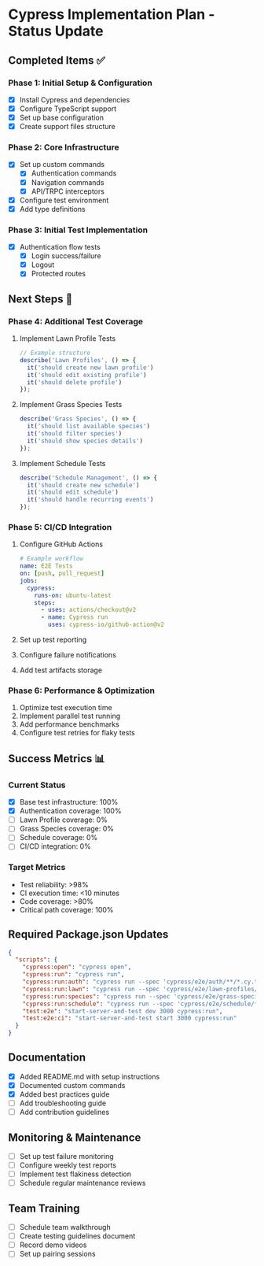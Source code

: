 # Cypress Implementation Plan - Status Update

## Completed Items ✅

### Phase 1: Initial Setup & Configuration
- [x] Install Cypress and dependencies
- [x] Configure TypeScript support
- [x] Set up base configuration
- [x] Create support files structure

### Phase 2: Core Infrastructure
- [x] Set up custom commands
  - [x] Authentication commands
  - [x] Navigation commands
  - [x] API/TRPC interceptors
- [x] Configure test environment
- [x] Add type definitions

### Phase 3: Initial Test Implementation
- [x] Authentication flow tests
  - [x] Login success/failure
  - [x] Logout
  - [x] Protected routes

## Next Steps 🚀

### Phase 4: Additional Test Coverage
1. Implement Lawn Profile Tests
   ```typescript
   // Example structure
   describe('Lawn Profiles', () => {
     it('should create new lawn profile')
     it('should edit existing profile')
     it('should delete profile')
   });
   ```

2. Implement Grass Species Tests
   ```typescript
   describe('Grass Species', () => {
     it('should list available species')
     it('should filter species')
     it('should show species details')
   });
   ```

3. Implement Schedule Tests
   ```typescript
   describe('Schedule Management', () => {
     it('should create new schedule')
     it('should edit schedule')
     it('should handle recurring events')
   });
   ```

### Phase 5: CI/CD Integration
1. Configure GitHub Actions
   ```yaml
   # Example workflow
   name: E2E Tests
   on: [push, pull_request]
   jobs:
     cypress:
       runs-on: ubuntu-latest
       steps:
         - uses: actions/checkout@v2
         - name: Cypress run
           uses: cypress-io/github-action@v2
   ```

2. Set up test reporting
3. Configure failure notifications
4. Add test artifacts storage

### Phase 6: Performance & Optimization
1. Optimize test execution time
2. Implement parallel test running
3. Add performance benchmarks
4. Configure test retries for flaky tests

## Success Metrics 📊

### Current Status
- [x] Base test infrastructure: 100%
- [x] Authentication coverage: 100%
- [ ] Lawn Profile coverage: 0%
- [ ] Grass Species coverage: 0%
- [ ] Schedule coverage: 0%
- [ ] CI/CD integration: 0%

### Target Metrics
- Test reliability: >98%
- CI execution time: <10 minutes
- Code coverage: >80%
- Critical path coverage: 100%

## Required Package.json Updates

```json
{
  "scripts": {
    "cypress:open": "cypress open",
    "cypress:run": "cypress run",
    "cypress:run:auth": "cypress run --spec 'cypress/e2e/auth/**/*.cy.ts'",
    "cypress:run:lawn": "cypress run --spec 'cypress/e2e/lawn-profiles/**/*.cy.ts'",
    "cypress:run:species": "cypress run --spec 'cypress/e2e/grass-species/**/*.cy.ts'",
    "cypress:run:schedule": "cypress run --spec 'cypress/e2e/schedule/**/*.cy.ts'",
    "test:e2e": "start-server-and-test dev 3000 cypress:run",
    "test:e2e:ci": "start-server-and-test start 3000 cypress:run"
  }
}
```

## Documentation
- [x] Added README.md with setup instructions
- [x] Documented custom commands
- [x] Added best practices guide
- [ ] Add troubleshooting guide
- [ ] Add contribution guidelines

## Monitoring & Maintenance
- [ ] Set up test failure monitoring
- [ ] Configure weekly test reports
- [ ] Implement test flakiness detection
- [ ] Schedule regular maintenance reviews

## Team Training
- [ ] Schedule team walkthrough
- [ ] Create testing guidelines document
- [ ] Record demo videos
- [ ] Set up pairing sessions